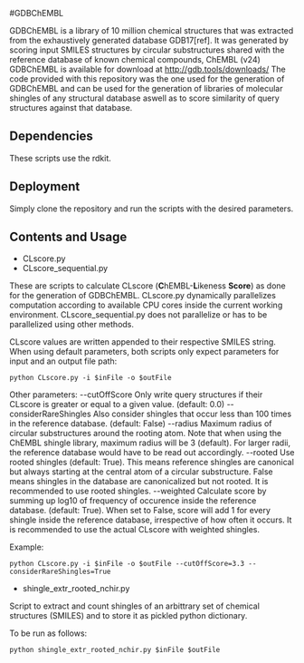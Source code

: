 #GDBChEMBL

GDBChEMBL is a library of 10 million chemical structures that was extracted from the exhaustively generated database GDB17[ref].
It was generated by scoring input SMILES structures by circular substructures shared with the reference database of known chemical compounds, ChEMBL (v24)
GDBChEMBL is available for download at http://gdb.tools/downloads/
The code provided with this repository was the one used for the generation of GDBChEMBL and can be used for the generation of libraries of molecular shingles of any structural database aswell as to score similarity of query structures against that database.

## Dependencies
These scripts use the rdkit.

## Deployment
Simply clone the repository and run the scripts with the desired parameters.

## Contents and Usage
* CLscore.py
* CLscore_sequential.py

These are scripts to calculate CLscore (**C**hEMBL-**L**ikeness **Score**) as done for the generation of GDBChEMBL.
CLscore.py dynamically parallelizes computation according to available CPU cores inside the current working environment.
CLscore_sequential.py does not parallelize or has to be parallelized using other methods.

CLscore values are written appended to their respective SMILES string.
When using default parameters, both scripts only expect parameters for input and an output file path:
```
python CLscore.py -i $inFile -o $outFile
```

Other parameters:
--cutOffScore	Only write query structures if their CLscore is greater or equal to a given value. (default: 0.0)
--considerRareShingles	Also consider shingles that occur less than 100 times in the reference database. (default: False)
--radius		Maximum radius of circular substructures around the rooting atom. Note that when using the ChEMBL shingle library, maximum radius will be 3 (default). For larger radii, the reference database would have to be read out accordingly.
--rooted		Use rooted shingles (default: True). This means reference shingles are canonical but always starting at the central atom of a circular substructure. False means shingles in the database are canonicalized but not rooted. It is recommended to use rooted shingles.
--weighted	Calculate score by summing up log10 of frequency of occurence inside the reference database. (default: True). When set to False, score will add 1 for every shingle inside the reference database, irrespective of how often it occurs. It is recommended to use the actual CLscore with weighted shingles.

Example:
```
python CLscore.py -i $inFile -o $outFile --cutOffScore=3.3 --considerRareShingles=True
```

* shingle_extr_rooted_nchir.py

Script to extract and count shingles of an arbittrary set of chemical structures (SMILES) and to store it as pickled python dictionary.

To be run as follows:
```
python shingle_extr_rooted_nchir.py $inFile $outFile
```
